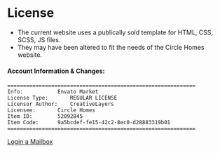 
# License
 - The current website uses a publically sold template for HTML, CSS, SCSS,  JS files. 
 - They may have been altered to fit the needs of the Circle Homes website.
#### Account Information & Changes:
	============================================================
	Info: 			Envato Market
	License Type: 		REGULAR LICENSE
	Licensor Author:	CreativeLayers
	Licensee: 		Circle Homes
	Item ID: 		52092845
	Item Code:		9a5bcdef-fe15-42c2-8ec0-d28883319b01
   	============================================================
[Login a Mailbox](https://www.spacemail.com/login/)
 
